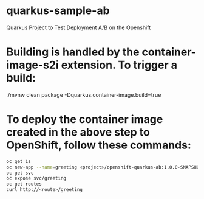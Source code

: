 # quarkus-sample-ab
Quarkus Project to Test Deployment A/B on the Openshift

# Building is handled by the container-image-s2i extension. To trigger a build:

./mvnw clean package -Dquarkus.container-image.build=true

# To deploy the container image created in the above step to OpenShift, follow these commands:
```bash
oc get is
oc new-app --name=greeting <project>/openshift-quarkus-ab:1.0.0-SNAPSHOT
oc get svc
oc expose svc/greeting
oc get routes
curl http://<route>/greeting
```
